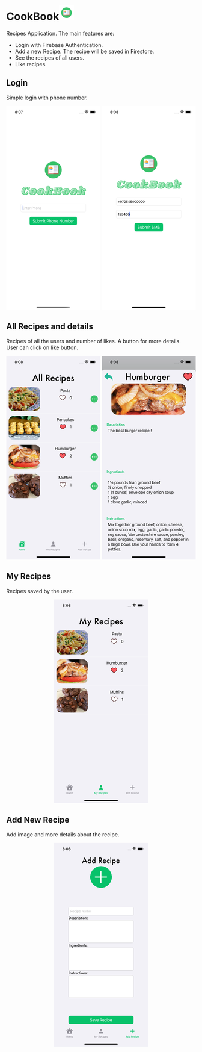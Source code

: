 # CookBook<img src="/images/40.png?raw=true" width="40" />
Recipes Application. The main features are:
 - Login with Firebase Authentication.
 - Add a new Recipe. The recipe will be saved in Firestore.
 - See the recipes of all users.
 - Like recipes.



## Login 
Simple login with phone number.

<p float="left" align="middle" padding="5">
  <img src="/images/img_phone.png?raw=true" width="250" />
  <img src="/images/img_code.png?raw=true" width="250" /> 
</p>

## All Recipes and details
Recipes of all the users and number of likes. A button for more details. <br />
User can click on like button.
<p float="left" align="middle" padding="5">
  <img src="/images/img_allrecipes.png?raw=true" width="250" /> 
   <img src="/images/img_details.png?raw=true" width="250" /> 

</p>



## My Recipes 
Recipes saved by the user.
<p float="left" align="middle" padding="5">
  <img src="/images/img_myrecipe.png?raw=true" width="250" /> 

</p>

## Add New Recipe
Add image and more details about the recipe.
<p float="left" align="middle" padding="5">
  <img src="/images/img_new.png?raw=true" width="250" /> 

</p>




